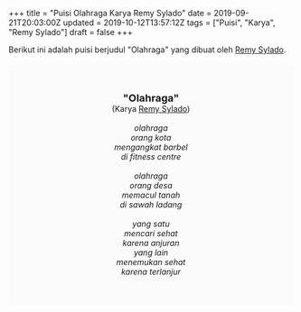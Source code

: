 +++
title = "Puisi Olahraga Karya Remy Sylado"
date = 2019-09-21T20:03:00Z
updated = 2019-10-12T13:57:12Z
tags = ["Puisi", "Karya", "Remy Sylado"]
draft = false
+++

<div dir="ltr" style="text-align: left;" trbidi="on"><div dir="ltr" style="text-align: left;" trbidi="on"><div style="text-align: justify;">Berikut ini adalah puisi berjudul "Olahraga" yang dibuat oleh <a href="https://ensiklopedia.kemdikbud.go.id/sastra/artikel/Remy_Sylado" target="_blank">Remy Sylado</a>.</div><br /><div style="background: #FAFAFA; font-size: 14px; height: auto; margin: 0 auto; padding: 50px; text-align: center; width: auto;"><span style="font-size: 18px;"><b>"Olahraga"</b></span><br />(Karya <a href="https://www.sekata.web.id/tags/remy-sylado" target="_blank">Remy Sylado</a>)<br /><br /><i>olahraga<br />orang kota<br />mengangkat barbel<br />di fitness centre<br /><br />olahraga<br />orang desa<br />memacul tanah<br />di sawah ladang<br /><br />yang satu<br />mencari sehat<br />karena anjuran<br />yang lain<br />menemukan sehat<br />karena terlanjur</i> </div></div></div>
